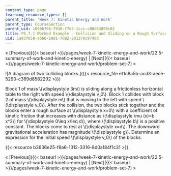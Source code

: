 ```yaml
---
content_type: page
learning_resource_types: []
parent_title: 'Week 7: Kinetic Energy and Work'
parent_type: CourseSection
parent_uid: 1099b766-7930-f7e5-1ccc-c80d63899c02
title: PS.7.1 Worked Example - Collision and Sliding on a Rough Surface
uid: 1a85f658-a6b6-19d1-7082-201370c974dd
---
```


« [Previous]({{< baseurl >}}/pages/week-7-kinetic-energy-and-work/22.5-summary-of-work-and-kinetic-energy) | [Next]({{< baseurl >}}/pages/week-7-kinetic-energy-and-work/problem-set-7) »

![A diagram of two colliding blocks.]({{< resource_file e11c8a5b-acd3-aece-5290-c369d8582292 >}})

Block 1 of mass \\(\\displaystyle 3m\\) is sliding along a frictionless horizontal table to the right with speed \\(\\displaystyle v\_0\\). Block 1 collides with block 2 of mass \\(\\displaystyle m\\) that is moving to the left with speed \\(\\displaystyle v\_0\\). After the collision, the two blocks stick together and the blocks enter a rough surface at \\(\\displaystyle x=0\\) with a coefficient of kinetic friction that increases with distance as \\(\\displaystyle \\mu (x)=b x^2\\) for \\(\\displaystyle 0\\leq x\\leq d\\), where \\(\\displaystyle b\\) is a positive constant. The blocks come to rest at \\(\\displaystyle x=d\\). The downward gravitational acceleration has magnitude \\(\\displaystyle g\\). Determine an expression for the initial speed \\(\\displaystyle v\_0\\) of the blocks.

{{< resource b3636e25-f8a6-1312-3316-8d0a184f1c31 >}}

« [Previous]({{< baseurl >}}/pages/week-7-kinetic-energy-and-work/22.5-summary-of-work-and-kinetic-energy) | [Next]({{< baseurl >}}/pages/week-7-kinetic-energy-and-work/problem-set-7) »